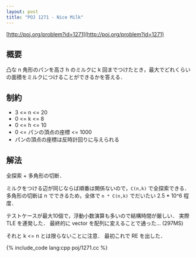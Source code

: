 ```yaml
---
layout: post
title: "POJ 1271 - Nice Milk"
---
```

[http://poj.org/problem?id=1271](http://poj.org/problem?id=1271)

## 概要
凸な n 角形のパンを高さ h のミルクに k 回までつけたとき，最大でどれくらいの面積をミルクにつけることができるかを答える．

## 制約
- 3 <= n <= 20
- 0 <= k <= 8
- 0 <= h <= 10
- 0 <= パンの頂点の座標 <= 1000
- パンの頂点の座標は反時計回りに与えられる

## 解法
全探索 + 多角形の切断．

ミルクをつける辺が同じならば順番は関係ないので，`C(n,k)` で全探索できる．
多角形の切断は n でできるため，全体で `n * C(n,k)` でだいたい 2.5 \* 10^6 程度．

テストケースが最大10個で，浮動小数演算も多いので結構時間が厳しい．
実際 TLE を連発した．
最終的に vector を配列に変えることで通った… (297MS)

それと k <= n とは限らないことに注意．
最初これで RE を出した．

{% include_code lang:cpp poj/1271.cc %}
